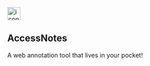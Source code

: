 <div style="display: flex; justify-content: baseline; align-items: baseline;"> 
 <img src="https://github.com/m2rads/AccessNotes-2.0/assets/79536486/a6f2bbfe-4687-4895-b530-da4c45e5cc0a" alt="icon" width="30">
</div> <h2>AccessNotes</h2> 

A web annotation tool that lives in your pocket!
